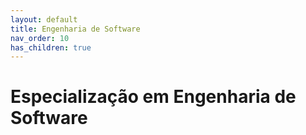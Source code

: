 ```yaml
---
layout: default
title: Engenharia de Software
nav_order: 10
has_children: true
---
```


# Especialização em Engenharia de Software
